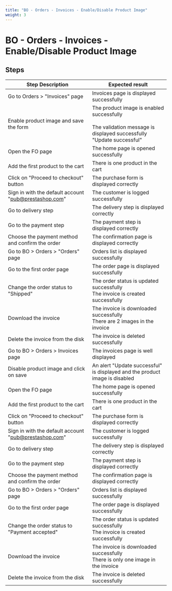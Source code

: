 ```yaml
---
title: "BO - Orders - Invoices - Enable/Disable Product Image"
weight: 3
---
```


# BO - Orders - Invoices - Enable/Disable Product Image
## Steps
| Step Description | Expected result |
| ----- | ----- |
| Go to Orders > "Invoices" page | Invoices page is displayed successfully |
| Enable product image and save the form | The product image is enabled successfully<br><br>The validation message is displayed successfully<br>"Update successful" |
| Open the FO page | The home page is opened successfully |
| Add the first product to the cart | There is one product in the cart |
| Click on "Proceed to checkout" button | The purchase form is displayed correctly |
| Sign in with the default account "pub@prestashop.com" | The customer is logged successfully |
| Go to delivery step | The delivery step is displayed correctly |
| Go to the payment step | The payment step is displayed correctly |
| Choose the payment method and confirm the order | The confirmation page is displayed correctly |
| Go to BO > Orders > "Orders" page | Orders list is displayed successfully |
| Go to the first order page | The order page is displayed successfully |
| Change the order status to "Shipped" | The order status is updated successfully<br>The invoice is created successfully |
| Download the invoice | The invoice is downloaded successfully<br>There are 2 images in the invoice |
| Delete the invoice from the disk | The invoice is deleted successfully |
| Go to BO > Orders > Invoices page | The invoices page is well displayed |
| Disable product image and click on save | An alert "Update successful" is displayed and the product image is disabled |
| Open the FO page | The home page is opened successfully |
| Add the first product to the cart | There is one product in the cart |
| Click on "Proceed to checkout" button | The purchase form is displayed correctly |
| Sign in with the default account "pub@prestashop.com" | The customer is logged successfully |
| Go to delivery step | The delivery step is displayed correctly |
| Go to the payment step | The payment step is displayed correctly |
| Choose the payment method and confirm the order | The confirmation page is displayed correctly |
| Go to BO > Orders > "Orders" page | Orders list is displayed successfully |
| Go to the first order page | The order page is displayed successfully |
| Change the order status to "Payment accepted" | The order status is updated successfully<br>The invoice is created successfully |
| Download the invoice | The invoice is downloaded successfully<br>There is only one image in the invoice |
| Delete the invoice from the disk | The invoice is deleted successfully |
